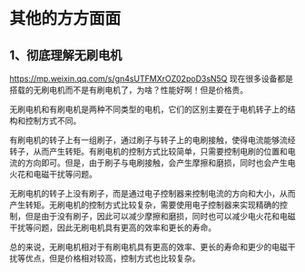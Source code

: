 # 其他的方方面面

## 1、彻底理解无刷电机
https://mp.weixin.qq.com/s/gn4sUTFMXrOZ02poD3sN5Q
现在很多设备都是搭载的无刷电机而不是有刷电机了，为啥？性能好啊！但是价格贵。

无刷电机和有刷电机是两种不同类型的电机，它们的区别主要在于电机转子上的结构和控制方式不同。

有刷电机的转子上有一组刷子，通过刷子与转子上的电刷接触，使得电流能够流经转子，从而产生转矩。有刷电机的控制方式比较简单，只需要控制电刷的位置和电流的方向即可。但是，由于刷子与电刷接触，会产生摩擦和磨损，同时也会产生电火花和电磁干扰等问题。

无刷电机的转子上没有刷子，而是通过电子控制器来控制电流的方向和大小，从而产生转矩。无刷电机的控制方式比较复杂，需要使用电子控制器来实现精确的控制，但是由于没有刷子，因此可以减少摩擦和磨损，同时也可以减少电火花和电磁干扰等问题，因此无刷电机具有更高的效率和更长的寿命。

总的来说，无刷电机相对于有刷电机具有更高的效率、更长的寿命和更少的电磁干扰等优点，但是价格相对较高，控制方式也比较复杂。














